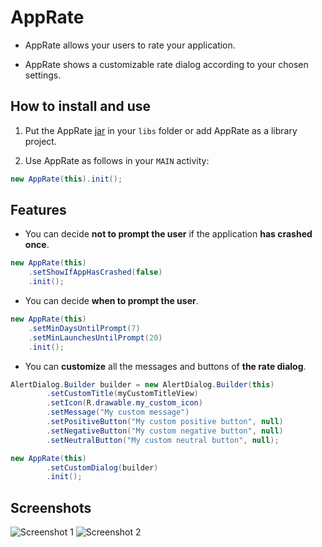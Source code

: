 AppRate
=======

* AppRate allows your users to rate your application.

* AppRate shows a customizable rate dialog according to your chosen settings.

How to install and use
----------------------

1. Put the AppRate [jar] in your `libs` folder or add AppRate as a library project.

[jar]: https://github.com/TimotheeJeannin/AppRate/tree/master/AppRateDownloads

2. Use AppRate as follows in your `MAIN` activity: 

```java
new AppRate(this).init();
```

Features
--------

* You can decide **not to prompt the user** if the application **has crashed once**.

```java
new AppRate(this)
    .setShowIfAppHasCrashed(false)
    .init();
```

* You can decide **when to prompt the user**.

```java
new AppRate(this)
    .setMinDaysUntilPrompt(7)
    .setMinLaunchesUntilPrompt(20)
    .init();
```

* You can **customize** all the messages and buttons of **the rate dialog**.

```java
AlertDialog.Builder builder = new AlertDialog.Builder(this)
		.setCustomTitle(myCustomTitleView)
		.setIcon(R.drawable.my_custom_icon)
		.setMessage("My custom message")
		.setPositiveButton("My custom positive button", null)
		.setNegativeButton("My custom negative button", null)
		.setNeutralButton("My custom neutral button", null);

new AppRate(this)
		.setCustomDialog(builder)
		.init();
```

Screenshots
-----------

![Screenshot 1](https://raw.github.com/TimotheeJeannin/AppRate/master/AppRateScreenshots/screenshot_1.png "Screenshot 1")
![Screenshot 2](https://raw.github.com/TimotheeJeannin/AppRate/master/AppRateScreenshots/screenshot_2.png "Screenshot 2")

